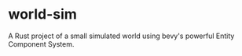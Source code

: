 # world-sim
A Rust project of a small simulated world using bevy's powerful Entity Component System.
